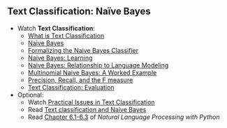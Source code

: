Text Classification: Naïve Bayes
---- 

- Watch __Text Classification__:
    + [What is Text Classification](https://www.youtube.com/watch?v=c3fnHA6yLeY&index=24&list=PLhVhwi0Pz282aSA2uZX4jR3SkF3BKyMOK)
    + [Naive Bayes](https://www.youtube.com/watch?v=DdYSMwEWbd4&index=25&list=PLhVhwi0Pz282aSA2uZX4jR3SkF3BKyMOK)
    + [Formalizing the Naive Bayes Classifier](https://www.youtube.com/watch?v=TpjPzKODuXo&index=26&list=PLhVhwi0Pz282aSA2uZX4jR3SkF3BKyMOK)
    + [Naive Bayes: Learning](https://www.youtube.com/watch?v=0hxaqDbdIeE&index=27&list=PLhVhwi0Pz282aSA2uZX4jR3SkF3BKyMOK)
    + [Naive Bayes: Relationship to Language Modeling](https://www.youtube.com/watch?v=ALna9TjBS8Q&index=28&list=PLhVhwi0Pz282aSA2uZX4jR3SkF3BKyMOK)
    + [Multinomial Naive Bayes: A Worked Example](https://www.youtube.com/watch?v=pc36aYTP44o&index=29&list=PLhVhwi0Pz282aSA2uZX4jR3SkF3BKyMOK)
    + [Precision, Recall, and the F measure](https://www.youtube.com/watch?v=2akd6uwtowc&index=30&list=PLhVhwi0Pz282aSA2uZX4jR3SkF3BKyMOK)
    + [Text Classification: Evaluation](https://www.youtube.com/watch?v=OwwdYHWRB5E&index=31&list=PLhVhwi0Pz282aSA2uZX4jR3SkF3BKyMOK)
- Optional:
    - Watch [Practical Issues in Text Classification](https://www.youtube.com/watch?v=uS58no0_9M4&index=32&list=PLhVhwi0Pz282aSA2uZX4jR3SkF3BKyMOK)
    - Read [Text classification and Naive Bayes](https://web.stanford.edu/class/cs124/lec/naivebayes.pdf)   
    - Read [Chapter 6.1-6.3](http://www.nltk.org/book_1ed/ch06.html) of _Natural Language Processing with Python_
